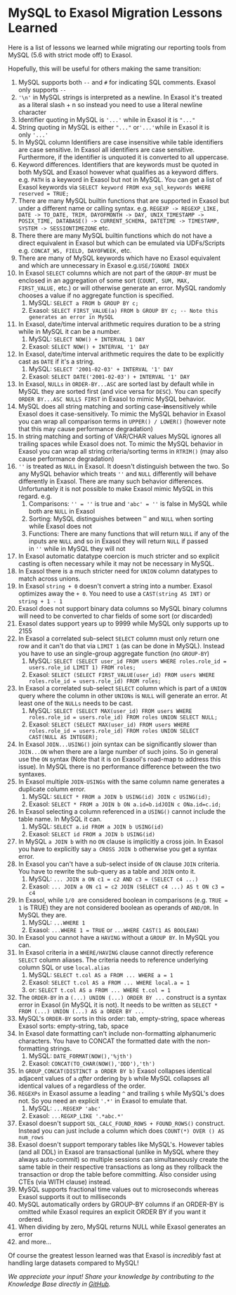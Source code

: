 # MySQL to Exasol Migration Lessons Learned 
Here is a list of lessons we learned while migrating our reporting tools from MySQL (5.6 with strict mode off) to Exasol.

Hopefully, this will be useful for others making the same transition:

1. MySQL supports both `--` and `#` for indicating SQL comments. Exasol only supports `--`
2. `'\n'` in MySQL strings is interpreted as a newline. In Exasol it's treated as a literal slash + n so instead you need to use a literal newline character
3. Identifier quoting in MySQL is `'...'` while in Exasol it is `"..."`
4. String quoting in MySQL is either `"..."` or`'...'`while in Exasol it is only `'...'`
5. In MySQL column Identifiers are case insensitive while table identifiers are case sensitive. In Exasol all identifiers are case sensitive. Furthermore, if the identifier is unquoted it is converted to all uppercase.
6. Keyword differences. Identifiers that are keywords must be quoted in both MySQL and Exasol however what qualifies as a keyword differs. e.g. `PATH` is a keyword in Exasol but not in MySQL. You can get a list of Exasol keywords via `SELECT keyword FROM exa_sql_keywords WHERE reserved = TRUE;`
7. There are many MySQL builtin functions that are supported in Exasol but under a different name or calling syntax. e.g. `REGEXP -> REGEXP_LIKE, DATE -> TO_DATE, TRIM, DAYOFMONTH -> DAY, UNIX_TIMESTAMP -> POSIX_TIME, DATABASE() -> CURRENT_SCHEMA, DATETIME -> TIMESTAMP, SYSTEM -> SESSIONTIMEZONE` etc.
8. There there are many MySQL builtin functions which do not have a direct equivalent in Exasol but which can be emulated via UDFs/Scripts e.g. `CONCAT_WS, FIELD, DAYOFWEEK,` etc.
9. There are many of MySQL keywords which have no Exasol equivalent and which are unnecessary in Exasol e.g.`USE/IGNORE INDEX`
10. In Exasol `SELECT` columns which are not part of the `GROUP-BY` must be enclosed in an aggregation of some sort (`COUNT, SUM, MAX, FIRST_VALUE,` etc.) or will otherwise generate an error. MySQL randomly chooses a value if no aggregate function is specified.
	1. MySQL: `SELECT a FROM b GROUP BY c;`
	2. Exasol: `SELECT FIRST_VALUE(a) FROM b GROUP BY c; -- Note this generates an error in MySQL`
11. In Exasol, date/time interval arithmetic requires duration to be a string while in MySQL it can be a number.
	1. MySQL: `SELECT NOW() + INTERVAL 1 DAY`
	2. Exasol: `SELECT NOW() + INTERVAL '1' DAY`
12. In Exasol, date/time interval arithmetic requires the date to be explicitly cast as `DATE` if it's a string.
	1. MySQL: `SELECT '2001-02-03' + INTERVAL '1' DAY`
	2. Exasol: `SELECT DATE('2001-02-03') + INTERVAL '1' DAY`
13. In Exasol, `NULLs` in `ORDER-BY...ASC` are sorted last by default while in MySQL they are sorted first (and vice versa for `DESC`). You can specify `ORDER BY...ASC NULLS FIRST` in Exasol to mimic MySQL behavior.
14. MySQL does all string matching and sorting case-**in**sensitively while Exasol does it case-sensitively. To mimic the MySQL behavior in Exasol you can wrap all comparison terms in `UPPER() / LOWER()` (however note that this may cause performance degradation)
15. In string matching and sorting of VAR/CHAR values MySQL ignores all trailing spaces while Exasol does not. To mimic the MySQL behavior in Exasol you can wrap all string criteria/sorting terms in `RTRIM()` (may also cause performance degradation)
16. `''` is treated as `NULL` in Exasol. It doesn't distinguish between the two. So any MySQL behavior which treats `''` and `NULL` differently will behave differently in Exasol. There are many such behavior differences. Unfortunately it is not possible to make Exasol mimic MySQL in this regard. e.g.
	1. Comparisons: `'' = ''` is true and `'abc' = ''` is false in MySQL while both are `NULL` in Exasol
	2. Sorting: MySQL distinguishes between '' and `NULL` when sorting while Exasol does not
	3. Functions: There are many functions that will return `NULL` if any of the inputs are `NULL` and so in Exasol they will return `NULL` if passed in `''` while in MySQL they will not
17. In Exasol automatic datatype coercion is much stricter and so explicit casting is often necessary while it may not be necessary in MySQL.
18. In Exasol there is a much stricter need for `UNION` column datatypes to match across unions.
19. In Exasol `string + 0` doesn't convert a string into a number. Exasol optimizes away the `+ 0`. You need to use a `CAST(string AS INT)` or `string + 1 - 1`
20. Exasol does not support binary data columns so MySQL binary columns will need to be converted to char fields of some sort (or discarded)
21. Exasol dates support years up to 9999 while MySQL only supports up to 2155
22. In Exasol a correlated sub-select `SELECT` column must only return one row and it can't do that via `LIMIT 1` (as can be done in MySQL). Instead you have to use an single-group aggregate function (no `GROUP-BY`)
	1. MySQL: `SELECT (SELECT user_id FROM users WHERE roles.role_id = users.role_id LIMIT 1) FROM roles;`
	2. Exasol: `SELECT (SELECT FIRST_VALUE(user_id) FROM users WHERE roles.role_id = users.role_id) FROM roles;`
23. In Exasol a correlated sub-select `SELECT` column which is part of a `UNION` query where the column in other `UNIONs` is `NULL` will generate an error. At least one of the `NULLs` needs to be cast.
	1. MySQL: `SELECT (SELECT MAX(user_id) FROM users WHERE roles.role_id = users.role_id) FROM roles UNION SELECT NULL;`
	2. Exasol: `SELECT (SELECT MAX(user_id) FROM users WHERE roles.role_id = users.role_id) FROM roles UNION SELECT CAST(NULL AS INTEGER);`
24. In Exasol `JOIN...USING()` join syntax can be significantly slower than `JOIN...ON` when there are a large number of such joins. So in general use the `ON` syntax (Note that it is on Exasol's road-map to address this issue). In MySQL there is no performance difference between the two syntaxes.
25. In Exasol multiple `JOIN-USINGs` with the same column name generates a duplicate column error.
	1. MySQL: `SELECT * FROM a JOIN b USING(id) JOIN c USING(id);`
	2. Exasol: `SELECT * FROM a JOIN b ON a.id=b.idJOIN c ONa.id=c.id;`
26. In Exasol selecting a column referenced in a `USING()` cannot include the table name. In MySQL it can.
	1. MySQL: `SELECT a.id FROM a JOIN b USING(id)`
	2. Exasol: `SELECT id FROM a JOIN b USING(id)`
27. In MySQL `a JOIN b` with no `ON` clause is implicitly a cross join. In Exasol you have to explicitly say `a CROSS JOIN b` otherwise you get a syntax error.
28. In Exasol you can't have a sub-select inside of `ON` clause `JOIN` criteria. You have to rewrite the sub-query as a table and `JOIN` onto it.
	1. MySQL: `... JOIN a ON c1 = c2 AND c3 = (SELECT c4 ...)`
	2. Exasol: `... JOIN a ON c1 = c2 JOIN (SELECT c4 ...) AS t ON c3 = c4`
29. In Exasol, while `1/0`  are considered boolean in comparisons (e.g. `TRUE = 1` is TRUE) they are not considered boolean as operands of `AND/OR`. In MySQL they are.
	1. MySQL: `...WHERE 1`
	2. Exasol: `...WHERE 1 = TRUE` or `...WHERE CAST(1 AS BOOLEAN)`
30. In Exasol you cannot have a `HAVING` without a `GROUP BY`. In MySQL you can.
31. In Exasol criteria in a `WHERE/HAVING` clause cannot directly reference `SELECT` column aliases. The criteria needs to reference underlying column SQL or use `local.alias`
	1. MySQL: `SELECT t.col AS a FROM ... WHERE a = 1`
	2. Exasol: `SELECT t.col AS a FROM ... WHERE local.a = 1`
	3. or: `SELECT t.col AS a FROM ... WHERE t.col = 1`
32. The `ORDER-BY` in a `(...) UNION (...) ORDER BY ...` construct is a syntax error in Exasol (in MySQL it is not). It needs to be written as `SELECT * FROM (...) UNION (...) AS a ORDER BY ...`
33. MySQL's `ORDER-BY` sorts in this order: tab, empty-string, space whereas Exasol sorts: empty-string, tab, space
34. In Exasol date formatting can't include non-formatting alphanumeric characters. You have to CONCAT the formatted date with the non-formatting strings.
	1. MySQL: `DATE_FORMAT(NOW(),'%jth')`
	2. Exasol: `CONCAT(TO_CHAR(NOW(),'DDD'),'th')`
35. In `GROUP_CONCAT(DISTINCT a ORDER BY b)` Exasol collapses identical adjacent values of `a` *after* ordering by `b` while MySQL collapses all identical values of `a` regardless of the order.
36. `REGEXPs` in Exasol assume a leading `^` and trailing `$` while MySQL's does not. So you need an explicit `'.*'` in Exasol to emulate that.
	1. MySQL: `...REGEXP 'abc'`
	2. Exasol: `...REGXP_LIKE '.*abc.*'`
37. Exasol doesn't support `SQL_CALC_FOUND_ROWS + FOUND_ROWS()` construct. Instead you can just include a column which does `COUNT(*) OVER () AS num_rows`
38. Exasol doesn't support temporary tables like MySQL's. However tables (and all DDL) in Exasol are transactional (unlike in MySQL where they always auto-commit) so multiple sessions can simultaneously create the same table in their respective transactions as long as they rollback the transaction or drop the table before committing. Also consider using CTEs (via WITH clause) instead.
39. MySQL supports fractional time values out to microseconds whereas Exasol supports it out to milliseconds
40. MySQL automatically orders by GROUP-BY columns if an ORDER-BY is omitted while Exasol requires an explicit ORDER BY if you want it ordered.
41. When dividing by zero, MySQL returns NULL while Exasol generates an error
42. and more...

Of course the greatest lesson learned was that Exasol is *incredibly* fast at handling large datasets compared to MySQL! 

*We appreciate your input! Share your knowledge by contributing to the Knowledge Base directly in [GitHub](https://github.com/exasol/public-knowledgebase).* 